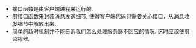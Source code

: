 * 接口函数是由客户端进程来运行的.
* 用接口函数来封装消息发送细节, 使得客户端代码只需要关心接口，从消息收发细节中解放出来.
* 简单的超时机制并不能告诉我们怎么处理服务器不回应的情况. 这时应该使用监视器.